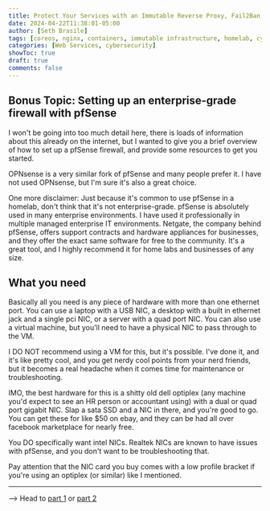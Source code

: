 ```yaml
---
title: Protect Your Services with an Immutable Reverse Proxy, Fail2Ban, and Cloudflare (Part 4)
date: 2024-04-22T11:38:01-05:00
author: [Seth Brasile]
tags: [coreos, nginx, containers, immutable infrastructure, homelab, cybersecurity, cloudflare]
categories: [Web Services, cybersecurity]
showToc: true
draft: true
comments: false
---
```


## Bonus Topic: Setting up an enterprise-grade firewall with pfSense

I won't be going into too much detail here, there is loads of information about this already on the internet, but I wanted to give you a brief overview of how to set up a pfSense firewall, and provide some resources to get you started.

OPNsense is a very similar fork of pfSense and many people prefer it. I have not used OPNsense, but I'm sure it's also a great choice.

One more disclaimer: Just because it's common to use pfSense in a homelab, don't think that it's not enterprise-grade. pfSense is absolutely used in many enterprise environments. I have used it professionally in multiple managed enterprise IT environments. Netgate, the company behind pfSense, offers support contracts and hardware appliances for businesses, and they offer the exact same software for free to the community. It's a great tool, and I highly recommend it for home labs and businesses of any size.

## What you need

Basically all you need is any piece of hardware with more than one ethernet port. You can use a laptop with a USB NIC, a desktop with a built in ethernet jack and a single pci NIC, or a server with a quad port NIC. You can also use a virtual machine, but you'll need to have a physical NIC to pass through to the VM.

I DO NOT recommend using a VM for this, but it's possible. I've done it, and it's like pretty cool, and you get nerdy cool points from your nerd friends, but it becomes a real headache when it comes time for maintenance or troubleshooting.

IMO, the best hardware for this is a shitty old dell optiplex (any machine you'd expect to see an HR person or accountant using) with a dual or quad port gigabit NIC. Slap a sata SSD and a NIC in there, and you're good to go. You can get these for like $50 on ebay, and they can be had all over facebook marketplace for nearly free.

You DO specifically want intel NICs. Realtek NICs are known to have issues with pfSense, and you don't want to be troubleshooting that.

Pay attention that the NIC card you buy comes with a low profile bracket if you're using an optiplex (or similar) like I mentioned.

<!-- insert amazon link to PC, sata ssd and quad nic here -->

---

--> Head to [part 1] or [part 2]

[part 1]: /posts/protect-your-services-with-an-immutable-reverse-proxy-fail2ban-and-cloudflare-part-1/
[part 2]: /posts/protect-your-services-with-an-immutable-reverse-proxy-fail2ban-and-cloudflare-part-2/
